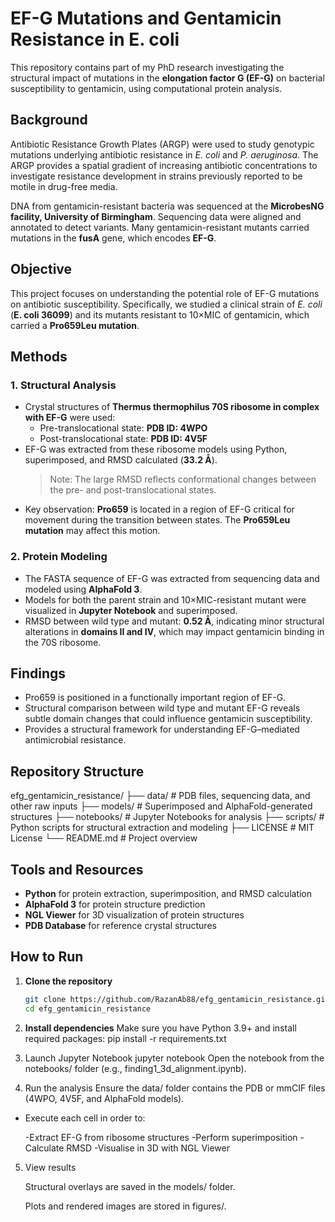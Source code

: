 # EF-G Mutations and Gentamicin Resistance in E. coli

This repository contains part of my PhD research investigating the structural impact of mutations in the **elongation factor G (EF-G)** on bacterial susceptibility to gentamicin, using computational protein analysis.

## Background

Antibiotic Resistance Growth Plates (ARGP) were used to study genotypic mutations underlying antibiotic resistance in *E. coli* and *P. aeruginosa*. The ARGP provides a spatial gradient of increasing antibiotic concentrations to investigate resistance development in strains previously reported to be motile in drug-free media.  

DNA from gentamicin-resistant bacteria was sequenced at the **MicrobesNG facility, University of Birmingham**. Sequencing data were aligned and annotated to detect variants. Many gentamicin-resistant mutants carried mutations in the **fusA** gene, which encodes **EF-G**.

## Objective

This project focuses on understanding the potential role of EF-G mutations on antibiotic susceptibility. Specifically, we studied a clinical strain of *E. coli* (**E. coli 36099**) and its mutants resistant to 10×MIC of gentamicin, which carried a **Pro659Leu mutation**.

## Methods

### 1. Structural Analysis
- Crystal structures of **Thermus thermophilus 70S ribosome in complex with EF-G** were used:
  - Pre-translocational state: **PDB ID: 4WPO**
  - Post-translocational state: **PDB ID: 4V5F**
- EF-G was extracted from these ribosome models using Python, superimposed, and RMSD calculated (**33.2 Å**).  
  > Note: The large RMSD reflects conformational changes between the pre- and post-translocational states.
- Key observation: **Pro659** is located in a region of EF-G critical for movement during the transition between states. The **Pro659Leu mutation** may affect this motion.

### 2. Protein Modeling
- The FASTA sequence of EF-G was extracted from sequencing data and modeled using **AlphaFold 3**.
- Models for both the parent strain and 10×MIC-resistant mutant were visualized in **Jupyter Notebook** and superimposed.
- RMSD between wild type and mutant: **0.52 Å**, indicating minor structural alterations in **domains II and IV**, which may impact gentamicin binding in the 70S ribosome.

## Findings

- Pro659 is positioned in a functionally important region of EF-G.
- Structural comparison between wild type and mutant EF-G reveals subtle domain changes that could influence gentamicin susceptibility.
- Provides a structural framework for understanding EF-G–mediated antimicrobial resistance.

## Repository Structure

efg_gentamicin_resistance/
├── data/ # PDB files, sequencing data, and other raw inputs
├── models/ # Superimposed and AlphaFold-generated structures
├── notebooks/ # Jupyter Notebooks for analysis
├── scripts/ # Python scripts for structural extraction and modeling
├── LICENSE # MIT License
└── README.md # Project overview

## Tools and Resources

- **Python** for protein extraction, superimposition, and RMSD calculation
- **AlphaFold 3** for protein structure prediction
- **NGL Viewer** for 3D visualization of protein structures
- **PDB Database** for reference crystal structures

## How to Run

1. **Clone the repository**
   ```bash
   git clone https://github.com/RazanAb88/efg_gentamicin_resistance.git
   cd efg_gentamicin_resistance
2. **Install dependencies**
   Make sure you have Python 3.9+ and install required packages:
    pip install -r requirements.txt

3. Launch Jupyter Notebook
   jupyter notebook
   Open the notebook from the notebooks/ folder (e.g., finding1_3d_alignment.ipynb).

4. Run the analysis
   Ensure the data/ folder contains the PDB or mmCIF files (4WPO, 4V5F, and AlphaFold models).
- Execute each cell in order to:

    -Extract EF-G from ribosome structures
    -Perform superimposition
    -Calculate RMSD
    -Visualise in 3D with NGL Viewer

5. View results

   Structural overlays are saved in the models/ folder.

   Plots and rendered images are stored in figures/.
